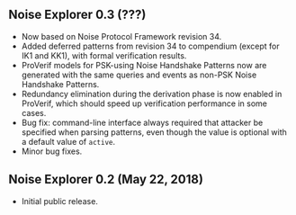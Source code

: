 ## Noise Explorer 0.3 (???)
- Now based on Noise Protocol Framework revision 34.
- Added deferred patterns from revision 34 to compendium (except for IK1 and KK1), with formal verification results.
- ProVerif models for PSK-using Noise Handshake Patterns now are generated with the same queries and events as non-PSK Noise Handshake Patterns.
- Redundancy elimination during the derivation phase is now enabled in ProVerif, which should speed up verification performance in some cases.
- Bug fix: command-line interface always required that attacker be specified when parsing patterns, even though the value is optional with a default value of `active`.
- Minor bug fixes.

## Noise Explorer 0.2 (May 22, 2018)
- Initial public release.